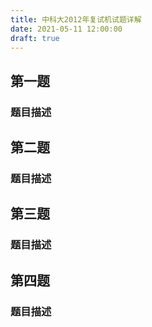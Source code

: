 ```yaml
---
title: 中科大2012年复试机试题详解
date: 2021-05-11 12:00:00
draft: true
---
```


## 第一题

### 题目描述

## 第二题

### 题目描述

## 第三题

### 题目描述

## 第四题

### 题目描述
